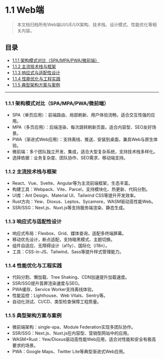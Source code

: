 # 1.1 Web端

> 本文档归档所有Web端UI/UE/UX架构、技术栈、设计模式、性能优化等相关内容。

## 目录

- [1.1.1 架构模式对比（SPA/MPA/PWA/微前端）](#111-架构模式对比spampapwa微前端)
- [1.1.2 主流技术栈与框架](#112-主流技术栈与框架)
- [1.1.3 响应式与适配性设计](#113-响应式与适配性设计)
- [1.1.4 性能优化与工程实践](#114-性能优化与工程实践)
- [1.1.5 典型架构方案与案例](#115-典型架构方案与案例)

---

### 1.1.1 架构模式对比（SPA/MPA/PWA/微前端）

- SPA（单页应用）：前端路由、局部刷新、用户体验流畅，适合交互性强的应用。
- MPA（多页应用）：后端渲染、每次跳转刷新页面，适合内容型、SEO友好场景。
- PWA（渐进式Web应用）：支持离线、推送、安装到桌面，兼具Web与原生体验。
- 微前端：多个团队独立开发、集成，适合大型复杂系统，支持技术栈多样化。
- 选择依据：业务复杂度、团队协作、SEO需求、移动端支持。

### 1.1.2 主流技术栈与框架

- React、Vue、Svelte、Angular等为主流前端框架，生态丰富。
- 构建工具：Webpack、Vite、Parcel，支持模块化、热更新、代码分割。
- UI库：Ant Design、Material UI、Tailwind CSS等提升开发效率。
- Rust方向：Yew、Dioxus、Leptos、Sycamore，WASM驱动高性能Web。
- SSR/SSG：Next.js、Nuxt.js等支持服务端渲染、静态生成。

### 1.1.3 响应式与适配性设计

- 响应式布局：Flexbox、Grid、媒体查询，适配多终端屏幕。
- 移动优先设计，断点适配，支持暗黑模式、主题切换。
- 组件自适应、无障碍设计（a11y）、国际化（i18n）。
- 工具：CSS-in-JS、Tailwind、Sass等提升样式管理能力。

### 1.1.4 性能优化与工程实践

- 代码分割、懒加载、Tree Shaking、CDN加速提升加载速度。
- SSR/SSG提升首屏渲染速度与SEO。
- PWA缓存、Service Worker支持离线体验。
- 性能监控：Lighthouse、Web Vitals、Sentry等。
- 自动化测试、CI/CD、类型检查保障工程质量。

### 1.1.5 典型架构方案与案例

- 微前端架构：single-spa、Module Federation实现多团队协作。
- SSR/SSG：Next.js、Nuxt.js在内容型、营销型网站中的应用。
- WASM+Rust：Yew/Dioxus驱动高性能Web应用，适合对性能和安全有极高要求的场景。
- PWA：Google Maps、Twitter Lite等典型渐进式Web应用。
